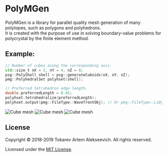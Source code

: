 # PolyMGen
PolyMGen is a library for parallel quality mesh generation of many polytopes, such as polygons and polyhedrons.  
It is created with the purpose of use in solving boundary-value problems for polycrystal by the finite element method.

## Example:
```c++
// Number of cubes along the corresponding axis.
std::size_t nX = 2, nY = 4, nZ = 8;
psg::PolyShell shell = psg::generateCuboids(nX, nY, nZ);
pmg::PolyhedralSet polyhset(shell);

// Preferred tetrahedron edge length.
double preferredLength = 0.45;
polyhset.tetrahedralize(preferredLength);
polyhset.output(pmg::FileType::WavefrontObj); // Or pmg::FileType::LsDynaKeyword
```
![Cube mesh](https://github.com/tokarevart/polymgen/blob/master/images/polymesh_3.png)
![Cube mesh](https://github.com/tokarevart/polymgen/blob/master/images/polymesh_2.png)
![Cube mesh](https://github.com/tokarevart/polymgen/blob/master/images/polymesh_1.png)
## License
Copyright © 2018-2019 Tokarev Artem Alekseevich. All rights reserved.

Licensed under the [MIT License](/LICENSE).
